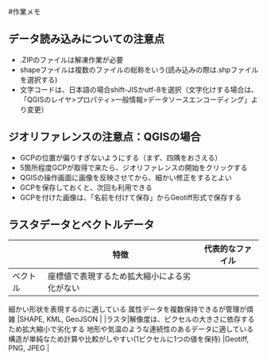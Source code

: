 #作業メモ

## データ読み込みについての注意点
* .ZIPのファイルは解凍作業が必要
* shapeファイルは複数のファイルの総称をいう(読み込みの際は.shpファイルを選択する)
* 文字コードは、日本語の場合shift-JISかutf-8を選択（文字化けする場合は、「QGISのレイヤ>プロパティ>一般情報>データソースエンコーディング」より変更）

## ジオリファレンスの注意点：QGISの場合
* GCPの位置が偏りすぎないようにする（まず、四隅をおさえる）
* 5箇所程度GCPが取得で来たら、ジオリファレンスの開始をクリックする
* QGISの操作画面に画像を反映させてから、細かい修正をするとよい
* GCPを保存しておくと、次回も利用できる
* GCPを付けた画像は、「名前を付けて保存」からGeotiff形式で保存する

## ラスタデータとベクトルデータ
| |特徴|代表的なファイル|
|---|---|---|
|ベクトル|座標値で表現するため拡大縮小による劣化がない
細かい形状を表現するのに適している
属性データを複数保持できるが管理が煩雑
|SHAPE, KML, GeoJSON |
|ラスタ|解像度は、ピクセルの大きさに依存するため拡大縮小で劣化する
地形や気温のような連続性のあるデータに適している
構造が単純なため計算や比較がしやすい(1ピクセルに1つの値を保持)
|Geotiff, PNG, JPEG |


